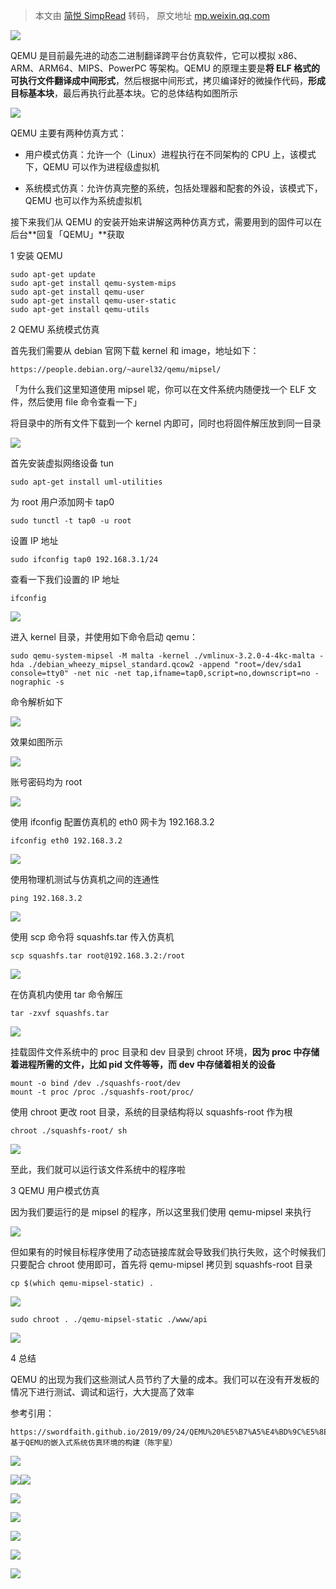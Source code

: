 > 本文由 [简悦 SimpRead](http://ksria.com/simpread/) 转码， 原文地址 [mp.weixin.qq.com](https://mp.weixin.qq.com/s/LhDyq9T7EHnjf2d9Qdfgdw)

![](https://mmbiz.qpic.cn/mmbiz_png/djiam4RadAPbtsyz8hiap3Nk8TibmKHjGXrWvy6u5Wib0RibO61K1Mbr0Rz5JwDs32ia6b2JGociawXxMt649icOC1GmQQ/640?wx_fmt=png)

QEMU 是目前最先进的动态二进制翻译跨平台仿真软件，它可以模拟 x86、ARM、ARM64、MIPS、PowerPC 等架构。QEMU 的原理主要是**将 ELF 格式的可执行文件翻译成中间形式**，然后根据中间形式，拷贝编译好的微操作代码，**形成目标基本块**，最后再执行此基本块。它的总体结构如图所示  
  

![](https://mmbiz.qpic.cn/mmbiz_png/djiam4RadAPbtsyz8hiap3Nk8TibmKHjGXrD4zdh02NnvdhS6B786rk271khzOVVlNreJGZN3ulZ63BfgXmjd0y9A/640?wx_fmt=png)

QEMU 主要有两种仿真方式：  

*   用户模式仿真：允许一个（Linux）进程执行在不同架构的 CPU 上，该模式下，QEMU 可以作为进程级虚拟机
    
*   系统模式仿真：允许仿真完整的系统，包括处理器和配套的外设，该模式下，QEMU 也可以作为系统虚拟机
    

接下来我们从 QEMU 的安装开始来讲解这两种仿真方式，需要用到的固件可以在后台**回复「QEMU」**获取  

1 安装 QEMU

```
sudo apt-get update
sudo apt-get install qemu-system-mips
sudo apt-get install qemu-user
sudo apt-get install qemu-user-static
sudo apt-get install qemu-utils
```

2 QEMU 系统模式仿真

首先我们需要从 debian 官网下载 kernel 和 image，地址如下：

```
https://people.debian.org/~aurel32/qemu/mipsel/
```

「为什么我们这里知道使用 mipsel 呢，你可以在文件系统内随便找一个 ELF 文件，然后使用 file 命令查看一下」

将目录中的所有文件下载到一个 kernel 内即可，同时也将固件解压放到同一目录  

![](https://mmbiz.qpic.cn/mmbiz_png/djiam4RadAPbtsyz8hiap3Nk8TibmKHjGXrKWS9ULXIsibNz8P1e6GN3gdzaedjbzaCf525AFpe80kdfrhaoAKP33A/640?wx_fmt=png)

首先安装虚拟网络设备 tun

```
sudo apt-get install uml-utilities
```

为 root 用户添加网卡 tap0  

```
sudo tunctl -t tap0 -u root
```

设置 IP 地址  

```
sudo ifconfig tap0 192.168.3.1/24
```

查看一下我们设置的 IP 地址  

```
ifconfig
```

![](https://mmbiz.qpic.cn/mmbiz_png/djiam4RadAPbtsyz8hiap3Nk8TibmKHjGXr84LE8K6wuoRO5CdcRzUmtibQpfhU6IPZXsqfDuVe1JqQXplL6GUoDKg/640?wx_fmt=png)

进入 kernel 目录，并使用如下命令启动 qemu：  

```
sudo qemu-system-mipsel -M malta -kernel ./vmlinux-3.2.0-4-4kc-malta -hda ./debian_wheezy_mipsel_standard.qcow2 -append "root=/dev/sda1 console=tty0" -net nic -net tap,ifname=tap0,script=no,downscript=no -nographic -s
```

命令解析如下  

![](https://mmbiz.qpic.cn/mmbiz_png/djiam4RadAPbtsyz8hiap3Nk8TibmKHjGXrEXK8us6PjkUyOcaeMG8Aoibu59MIZUks48EAs5wwINWMdcaibIOxv4zQ/640?wx_fmt=png)

效果如图所示  

![](https://mmbiz.qpic.cn/mmbiz_png/djiam4RadAPbtsyz8hiap3Nk8TibmKHjGXrNptqCydeXBdEeoqYcQVzb4ShtwKkGotiaXjCnFLYG88OCt6momu3Sdw/640?wx_fmt=png)

账号密码均为 root

![](https://mmbiz.qpic.cn/mmbiz_png/djiam4RadAPbtsyz8hiap3Nk8TibmKHjGXriaaAhKGIibx8B57coO9Fj0hINibrvSwbthiabEYWY5ZDlIw8W6TdqbqXIQ/640?wx_fmt=png)

使用 ifconfig 配置仿真机的 eth0 网卡为 192.168.3.2  

```
ifconfig eth0 192.168.3.2
```

![](https://mmbiz.qpic.cn/mmbiz_png/djiam4RadAPbtsyz8hiap3Nk8TibmKHjGXr25ZhVN81QbtQc3u7ku1nNGaDJiaxz7I5PnGqdKYfNI1YSOTF0txQbBg/640?wx_fmt=png)

使用物理机测试与仿真机之间的连通性  

```
ping 192.168.3.2
```

![](https://mmbiz.qpic.cn/mmbiz_png/djiam4RadAPbtsyz8hiap3Nk8TibmKHjGXrUmvwZAUUrRvibBpoNbnicwlMf2hBn2ibLtl5ZzJXObxaiaIicbHZI6B8QYg/640?wx_fmt=png)

使用 scp 命令将 squashfs.tar 传入仿真机

```
scp squashfs.tar root@192.168.3.2:/root
```

![](https://mmbiz.qpic.cn/mmbiz_png/djiam4RadAPbtsyz8hiap3Nk8TibmKHjGXr4HBic6ia9Ahduu8RXYATNe7oAsvxa0rr6d5JBdibqHa31ZzMn9H3y29tA/640?wx_fmt=png)

在仿真机内使用 tar 命令解压  

```
tar -zxvf squashfs.tar
```

![](https://mmbiz.qpic.cn/mmbiz_png/djiam4RadAPbtsyz8hiap3Nk8TibmKHjGXr0lSeCwVzDqZIia7tOltdjeheWSbRodZ4KNianuZRmqrtiaGCgMGIP5qWg/640?wx_fmt=png)

挂载固件文件系统中的 proc 目录和 dev 目录到 chroot 环境，**因为 proc 中存储着进程所需的文件，比如 pid 文件等等，而 dev 中存储着相关的设备**  

```
mount -o bind /dev ./squashfs-root/dev
mount -t proc /proc ./squashfs-root/proc/
```

使用 chroot 更改 root 目录，系统的目录结构将以 squashfs-root 作为根  

```
chroot ./squashfs-root/ sh
```

![](https://mmbiz.qpic.cn/mmbiz_png/djiam4RadAPbtsyz8hiap3Nk8TibmKHjGXrgGIcmSdHpmM8LVBosSTUeoboFJmmY0U3x4oMjXR8E1k29TdHZYicm5A/640?wx_fmt=png)

至此，我们就可以运行该文件系统中的程序啦  

3 QEMU 用户模式仿真

  
因为我们要运行的是 mipsel 的程序，所以这里我们使用 qemu-mipsel 来执行  

![](https://mmbiz.qpic.cn/mmbiz_png/djiam4RadAPbtsyz8hiap3Nk8TibmKHjGXrh3ibTdibxr3eZBX3pliaRewrLvMQibicR3RPiaJn5aPPd6cqCw1eWibxMJiaNQ/640?wx_fmt=png)

但如果有的时候目标程序使用了动态链接库就会导致我们执行失败，这个时候我们只要配合 chroot 使用即可，首先将 qemu-mipsel 拷贝到 squashfs-root 目录  

```
cp $(which qemu-mipsel-static) .
```

![](https://mmbiz.qpic.cn/mmbiz_png/djiam4RadAPbtsyz8hiap3Nk8TibmKHjGXrmAxHC7cXHDBXXnibO3mxzk0R1pXpEgx1y7icibVxqXBpx1XsurdPVvAnQ/640?wx_fmt=png)

```
sudo chroot . ./qemu-mipsel-static ./www/api
```

![](https://mmbiz.qpic.cn/mmbiz_png/djiam4RadAPbtsyz8hiap3Nk8TibmKHjGXrJFpsKx6y97bOgh2erdeicoMf0Nqf0TpVM6sYlibiaYUKTG0qWozrYyAfw/640?wx_fmt=png)  

4 总结  

QEMU 的出现为我们这些测试人员节约了大量的成本。我们可以在没有开发板的情况下进行测试、调试和运行，大大提高了效率  

参考引用：  

```
https://swordfaith.github.io/2019/09/24/QEMU%20%E5%B7%A5%E4%BD%9C%E5%8E%9F%E7%90%86/
基于QEMU的嵌入式系统仿真环境的构建（陈宇星）
```

![](https://mmbiz.qpic.cn/mmbiz_png/djiam4RadAPbBHRXaTibGjQ4tCPAAAXOuOLmpibBstibso6rfWkEJFDwibcW4QbNcHtf2GCjia9DQiafAr9nbQnufE5Ow/640?wx_fmt=png)

![](https://mmbiz.qpic.cn/mmbiz_png/djiam4RadAPbBHRXaTibGjQ4tCPAAAXOuOu5t0fBMsCxzDQnk766HhG7jB3rsQictYQjAdKx8Vv1iaDn97KIZLmS8w/640?wx_fmt=png)[![](https://mmbiz.qpic.cn/mmbiz_png/djiam4RadAPbBHRXaTibGjQ4tCPAAAXOuO7PBBlnU8bHMbauw0vriaef9Q24JynYXMwcLlvVn8rFGTXeU8tjBdvGQ/640?wx_fmt=png)](http://mp.weixin.qq.com/s?__biz=MzUzMjcxMzg5Mg==&mid=2247488135&idx=1&sn=e0d2834854ecd8b7a2259b2b8c39c7b9&chksm=faae4a4ccdd9c35a3f203671921d09e9bca0134541958e0129ff26882b2c42c38b77136e0971&scene=21#wechat_redirect)

[![](https://mmbiz.qpic.cn/mmbiz_png/djiam4RadAPbBHRXaTibGjQ4tCPAAAXOuOwABcJoQRcGEbGyTo9y77oDsdVdIm6qjvSPSvDAtGgLdzUOFhzhyxjw/640?wx_fmt=png)](http://mp.weixin.qq.com/s?__biz=MzUzMjcxMzg5Mg==&mid=2247486554&idx=1&sn=230088994b318cb213e41f23a7093982&chksm=faae5491cdd9dd87521f796e9c1dfdebdb9df6082e623f5c7bd9c2d68056df36cf6beccec093&scene=21#wechat_redirect)

[![](https://mmbiz.qpic.cn/mmbiz_png/djiam4RadAPbBHRXaTibGjQ4tCPAAAXOuOBRnCibOatR02XnTiaJ7y7JDIiaM3VAJGCicov5bgdJKfsE1KvUJzNpVwfg/640?wx_fmt=png)](http://mp.weixin.qq.com/s?__biz=MzUzMjcxMzg5Mg==&mid=2247485825&idx=2&sn=29ce2ce1183af1204be56d82f0311c94&chksm=faae514acdd9d85c055e9684d74099ff22435858120f9ed759629eeb3d0e1eb05165c0d4242e&scene=21#wechat_redirect)

[![](https://mmbiz.qpic.cn/mmbiz_png/djiam4RadAPbBHRXaTibGjQ4tCPAAAXOuOKyaOEmT4tk7NYSgpyUb8WnBbzq3GyuRHV2Sc6riaQ9CyCbpFwjVUdDg/640?wx_fmt=png)](http://mp.weixin.qq.com/s?__biz=MzUzMjcxMzg5Mg==&mid=2247485561&idx=2&sn=b41a34ca87b871f70c8b7ab43fb7dc30&chksm=faae50b2cdd9d9a426b5f4cf4c78aaf1671944de79f5e771e920973db78c8e22ff562d03e408&scene=21#wechat_redirect)

[![](https://mmbiz.qpic.cn/mmbiz_png/djiam4RadAPbBHRXaTibGjQ4tCPAAAXOuOYHBgCMibUV4PbGl9qvVyuTCHAmtZUl4gq6tdaxUvOmvr36QMbibH0UkA/640?wx_fmt=png)](http://mp.weixin.qq.com/s?__biz=MzUzMjcxMzg5Mg==&mid=2247485455&idx=1&sn=a5df769f0231bfcbf54aadf8efa84ecc&chksm=faae50c4cdd9d9d2107bcea1a2b58d81310eaf9fdd8b24d4ff9db7e75cb0eba3b5bd151599c0&scene=21#wechat_redirect)

[![](https://mmbiz.qpic.cn/mmbiz_png/djiam4RadAPbBHRXaTibGjQ4tCPAAAXOuOff9szInMwnjic9wDFQryX3VdHLr5r1VepL0Wkcpl2uIwGj4GxvqCdWA/640?wx_fmt=png)](http://mp.weixin.qq.com/s?__biz=MzUzMjcxMzg5Mg==&mid=2247485445&idx=1&sn=94649507c498c9e6ab9ea82be6fdad46&chksm=faae50cecdd9d9d8e60734cd8d4222604341ba4ded3fc4d45206f549f628a37bb490f117fd18&scene=21#wechat_redirect)
